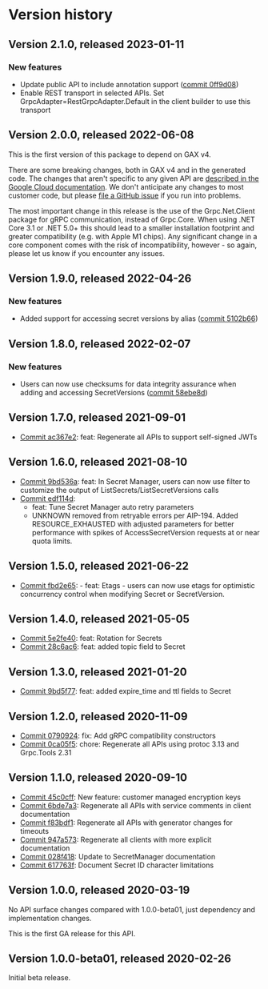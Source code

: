 # Version history

## Version 2.1.0, released 2023-01-11

### New features

- Update public API to include annotation support ([commit 0ff9d08](https://github.com/googleapis/google-cloud-dotnet/commit/0ff9d08c8f593ffb75bf20b0d95245f21a29710f))
- Enable REST transport in selected APIs. Set GrpcAdapter=RestGrpcAdapter.Default in the client builder to use this transport

## Version 2.0.0, released 2022-06-08

This is the first version of this package to depend on GAX v4.

There are some breaking changes, both in GAX v4 and in the generated
code. The changes that aren't specific to any given API are [described in the Google Cloud
documentation](https://cloud.google.com/dotnet/docs/reference/help/breaking-gax4).
We don't anticipate any changes to most customer code, but please [file a
GitHub issue](https://github.com/googleapis/google-cloud-dotnet/issues/new/choose)
if you run into problems.

The most important change in this release is the use of the Grpc.Net.Client package
for gRPC communication, instead of Grpc.Core. When using .NET Core 3.1 or .NET 5.0+
this should lead to a smaller installation footprint and greater compatibility (e.g.
with Apple M1 chips). Any significant change in a core component comes with the risk
of incompatibility, however - so again, please let us know if you encounter any
issues.


## Version 1.9.0, released 2022-04-26

### New features

- Added support for accessing secret versions by alias ([commit 5102b66](https://github.com/googleapis/google-cloud-dotnet/commit/5102b66e3843295b60aa3c89e74999da46bd8e15))
## Version 1.8.0, released 2022-02-07

### New features

- Users can now use checksums for data integrity assurance when adding and accessing SecretVersions ([commit 58ebe8d](https://github.com/googleapis/google-cloud-dotnet/commit/58ebe8d7bb4137d0983cf5319f7f1266dd42147a))
## Version 1.7.0, released 2021-09-01

- [Commit ac367e2](https://github.com/googleapis/google-cloud-dotnet/commit/ac367e2): feat: Regenerate all APIs to support self-signed JWTs

## Version 1.6.0, released 2021-08-10

- [Commit 9bd536a](https://github.com/googleapis/google-cloud-dotnet/commit/9bd536a): feat: In Secret Manager, users can now use filter to customize the output of ListSecrets/ListSecretVersions calls
- [Commit edf114d](https://github.com/googleapis/google-cloud-dotnet/commit/edf114d):
  - feat: Tune Secret Manager auto retry parameters
  - UNKNOWN removed from retryable errors per AIP-194. Added RESOURCE_EXHAUSTED with adjusted parameters for better performance with spikes of AccessSecretVersion requests at or near quota limits.

## Version 1.5.0, released 2021-06-22

- [Commit fbd2e65](https://github.com/googleapis/google-cloud-dotnet/commit/fbd2e65): - feat: Etags - users can now use etags for optimistic concurrency control when modifying Secret or SecretVersion.

## Version 1.4.0, released 2021-05-05

- [Commit 5e2fe40](https://github.com/googleapis/google-cloud-dotnet/commit/5e2fe40): feat: Rotation for Secrets
- [Commit 28c6ac6](https://github.com/googleapis/google-cloud-dotnet/commit/28c6ac6): feat: added topic field to Secret

## Version 1.3.0, released 2021-01-20

- [Commit 9bd5f77](https://github.com/googleapis/google-cloud-dotnet/commit/9bd5f77): feat: added expire_time and ttl fields to Secret

## Version 1.2.0, released 2020-11-09

- [Commit 0790924](https://github.com/googleapis/google-cloud-dotnet/commit/0790924): fix: Add gRPC compatibility constructors
- [Commit 0ca05f5](https://github.com/googleapis/google-cloud-dotnet/commit/0ca05f5): chore: Regenerate all APIs using protoc 3.13 and Grpc.Tools 2.31

## Version 1.1.0, released 2020-09-10

- [Commit 45c0cff](https://github.com/googleapis/google-cloud-dotnet/commit/45c0cff): New feature: customer managed encryption keys
- [Commit 6bde7a3](https://github.com/googleapis/google-cloud-dotnet/commit/6bde7a3): Regenerate all APIs with service comments in client documentation
- [Commit f83bdf1](https://github.com/googleapis/google-cloud-dotnet/commit/f83bdf1): Regenerate all APIs with generator changes for timeouts
- [Commit 947a573](https://github.com/googleapis/google-cloud-dotnet/commit/947a573): Regenerate all clients with more explicit documentation
- [Commit 028f418](https://github.com/googleapis/google-cloud-dotnet/commit/028f418): Update to SecretManager documentation
- [Commit 617763f](https://github.com/googleapis/google-cloud-dotnet/commit/617763f): Document Secret ID character limitations

## Version 1.0.0, released 2020-03-19

No API surface changes compared with 1.0.0-beta01, just dependency
and implementation changes.

This is the first GA release for this API.

## Version 1.0.0-beta01, released 2020-02-26

Initial beta release.
